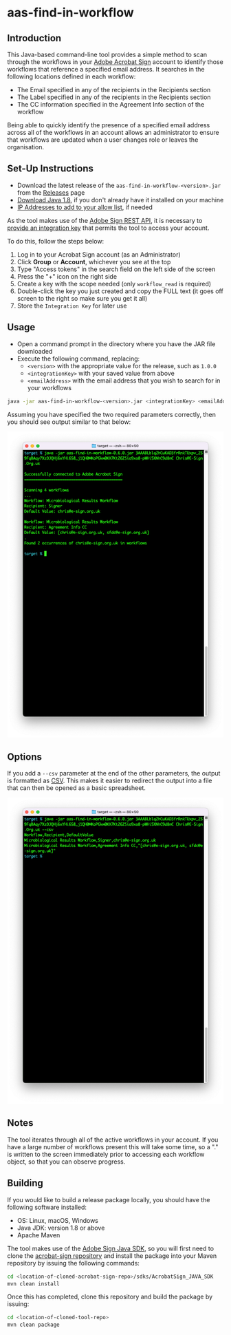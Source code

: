 # aas-find-in-workflow

## Introduction

This Java-based command-line tool provides a simple method to scan through the workflows in your [Adobe Acrobat Sign](https://www.adobe.com/sign.html) account to identify those workflows that reference a specified email address.
It searches in the following locations defined in each workflow:

+ The Email specified in any of the recipients in the Recipients section
+ The Label specified in any of the recipients in the Recipients section
+ The CC information specified in the Agreement Info section of the workflow

Being able to quickly identify the presence of a specified email address across all of the workflows in an account allows an administrator to ensure that workflows are updated when a user changes role or leaves the organisation.

## Set-Up Instructions

+ Download the latest release of the `aas-find-in-workflow-<version>.jar` from the [Releases](https://git.corp.adobe.com/christopherh/aas-find-email-in-workflow/releases) page
+ [Download Java 1.8](https://www.oracle.com/java/technologies/javase/javase8-archive-downloads.html), if you don't already have it installed on your machine
+ [IP Addresses to add to your allow list](https://helpx.adobe.com/sign/system-requirements.html#IPs), if needed

As the tool makes use of the [Adobe Sign REST API](https://secure.adobesign.com/public/docs/restapi/v6), it is necessary to [provide an integration key](https://helpx.adobe.com/sign/kb/how-to-create-an-integration-key.html) that permits the tool to access your account.

To do this, follow the steps below:

1. Log in to your Acrobat Sign account (as an Administrator)
2. Click **Group** or **Account**, whichever you see at the top
3. Type "Access tokens" in the search field on the left side of the screen
4. Press the "+" icon on the right side
5. Create a key with the scope needed (only `workflow_read` is required)
6. Double-click the key you just created and copy the FULL text (it goes off screen to the right so make sure you get it all)
7. Store the `Integration Key` for later use

## Usage

+ Open a command prompt in the directory where you have the JAR file downloaded
+ Execute the following command, replacing:
  + `<version>` with the appropriate value for the release, such as `1.0.0`
  + `<integrationKey>` with your saved value from above
  + `<emailAddress>` with the email address that you wish to search for in your workflows

```sh
java -jar aas-find-in-workflow-<version>.jar <integrationKey> <emailAddress>
```

Assuming you have specified the two required parameters correctly, then you should see output similar to that below:

![Sample Output](/images/example-usage.png)

## Options

If you add a `--csv` parameter at the end of the other parameters, the output is formatted as [CSV](https://en.wikipedia.org/wiki/Comma-separated_values).
This makes it easier to redirect the output into a file that can then be opened as a basic spreadsheet.

![Sample CSV Output](/images/example-csv-usage.png)

## Notes

The tool iterates through all of the active workflows in your account.
If you have a large number of workflows present this will take some time, so a "." is written to the screen immediately prior to accessing each workflow object, so that you can observe progress.

## Building

If you would like to build a release package locally, you should have the following software installed:

+ OS: Linux, macOS, Windows
+ Java JDK: version 1.8 or above
+ Apache Maven

The tool makes use of the [Adobe Sign Java SDK](https://opensource.adobe.com/acrobat-sign/sdks/java.html), so you will first need to clone the [acrobat-sign repository](https://github.com/adobe/acrobat-sign) and install the package into your Maven repository by issuing the following commands:

```sh
cd <location-of-cloned-acrobat-sign-repo>/sdks/AcrobatSign_JAVA_SDK
mvn clean install
```

Once this has completed, clone this repository and build the package by issuing:

```sh
cd <location-of-cloned-tool-repo>
mvn clean package
```

